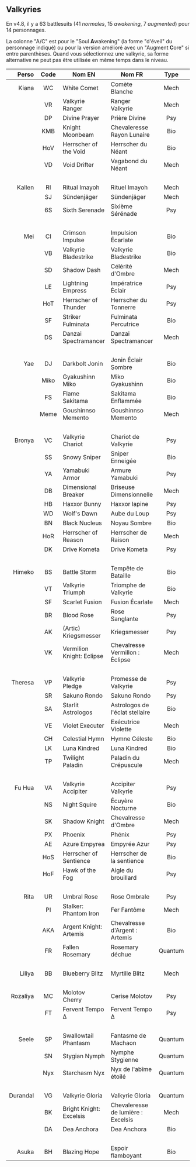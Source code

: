 ## Valkyries

En v4.8, il y a 63 battlesuits (41 _normales_, 15 _awakening_, 7 _augmented_) pour 14 personnages.

La colonne "A/C" est pour le "Soul **A**wakening" (la forme "d'éveil" du personnage indiqué) ou pour la version amélioré avec un "Augment **C**ore" si entre parenthèses.
Quand vous sélectionnez une valkyrie, sa forme alternative ne peut pas être utilisée en même temps dans le niveau.

| Perso       | Code | Nom EN                    | Nom FR                             | Type      | Rang | A/C  |
|------------:|:----:|---------------------------|------------------------------------|:---------:|:----:|:----:|
| Kiana       | WC   | White Comet               | Comète Blanche                     | Mech      | B    | -    |
|             | VR   | Valkyrie Ranger           | Ranger Valkyrie                    | Mech      | A    | -    |
|             | DP   | Divine Prayer             | Prière Divine                      | Psy       | A    | -    |
|             | KMB  | Knight Moonbeam           | Chevaleresse Rayon Lunaire         | Bio       | S    | -    |
|             | HoV  | Herrscher of the Void     | Herrscher du Néant                 | Bio       | S    | KMB  |
|             | VD   | Void Drifter              | Vagabond du Néant                  | Mech      | -    | (VR) |
| &nbsp;      |      |                           |                                    |           |      |      |
| Kallen      | RI   | Ritual Imayoh             | Rituel Imayoh                      | Mech      | A    | WC   |
|             | SJ   | Sündenjäger               | Sündenjäger                        | Mech      | A    | VR   |
|             | 6S   | Sixth Serenade            | Sixième Sérénade                   | Psy       | S    | DP   |
| &nbsp;      |      |                           |                                    |           |      |      |
| Mei         | CI   | Crimson Impulse           | Impulsion Écarlate                 | Bio       | B    | -    |
|             | VB   | Valkyrie Bladestrike      | Valkyrie Bladestrike               | Bio       | A    | -    |
|             | SD   | Shadow Dash               | Célérité d'Ombre                   | Mech      | A    | -    |
|             | LE   | Lightning Empress         | Impératrice Éclair                 | Psy       | S    | -    |
|             | HoT  | Herrscher of Thunder      | Herrscher du Tonnerre              | Psy       | S    | -    |
|             | SF   | Striker Fulminata         | Fulminata Percutrice               | Bio       | -    | (VB) |
|             | DS   | Danzai Spectramancer      | Danzai Spectramancer               | Mech      | -    | (SD) |
| &nbsp;      |      |                           |                                    |           |      |      |
| Yae         | DJ   | Darkbolt Jonin            | Jonin Éclair Sombre                | Bio       | A    | -    |
|             | Miko | Gyakushinn Miko           | Miko Gyakushinn                    | Bio       | A    | CI   |
|             | FS   | Flame Sakitama            | Sakitama Enflammée                 | Bio       | A    | VB   |
|             | Meme | Goushinnso Memento        | Goushinnso Memento                 | Mech      | S    | SD   |
| &nbsp;      |      |                           |                                    |           |      |      |
| Bronya      | VC   | Valkyrie Chariot          | Chariot de Valkyrie                | Psy       | B    | -    |
|             | SS   | Snowy Sniper              | Sniper Enneigée                    | Bio       | A    | -    |
|             | YA   | Yamabuki Armor            | Armure Yamabuki                    | Psy       | A    | -    |
|             | DB   | Dimensional Breaker       | Briseuse Dimensionnelle            | Mech      | S    | -    |
|             | HB   | Haxxor Bunny              | Haxxor lapine                      | Psy       | A    | -    |
|             | WD   | Wolf's Dawn               | Aube du Loup                       | Psy       | A    | YA   |
|             | BN   | Black Nucleus             | Noyau Sombre                       | Bio       | S    | SS   |
|             | HoR  | Herrscher of Reason       | Herrscher de Raison                | Mech      | S    | DB   |
|             | DK   | Drive Kometa              | Drive Kometa                       | Psy       | -    | (YA) |
| &nbsp;      |      |                           |                                    |           |      |      |
| Himeko      | BS   | Battle Storm              | Tempête de Bataille                | Bio       | B    | -    |
|             | VT   | Valkyrie Triumph          | Triomphe de Valkyrie               | Bio       | A    | -    |
|             | SF   | Scarlet Fusion            | Fusion Écarlate                    | Mech      | A    | -    |
|             | BR   | Blood Rose                | Rose Sanglante                     | Psy       | S    | -    |
|             | AK   | (Artic) Kriegsmesser      | Kriegsmesser                       | Psy       | A    | BS   |
|             | VK   | Vermilion Knight: Eclipse | Chevalresse Vermillon : Éclipse    | Mech      | S    | SF   |
| &nbsp;      |      |                           |                                    |           |      |      |
| Theresa     | VP   | Valkyrie Pledge           | Promesse de Valkyrie               | Psy       | A    | -    |
|             | SR   | Sakuno Rondo              | Sakuno Rondo                       | Psy       | A    | -    |
|             | SA   | Starlit Astrologos        | Astrologos de l'éclat stellaire    | Bio       | A    | -    |
|             | VE   | Violet Executer           | Exécutrice Violette                | Mech      | S    | -    |
|             | CH   | Celestial Hymn            | Hymne Céleste                      | Bio       | S    | -    |
|             | LK   | Luna Kindred              | Luna Kindred                       | Bio       | A    | VP   |
|             | TP   | Twilight Paladin          | Paladin du Crépuscule              | Mech      | -    | (VE) |
| &nbsp;      |      |                           |                                    |           |      |      |
| Fu Hua      | VA   | Valkyrie Accipiter        | Accipiter Valkyrie                 | Psy       | A    | -    |
|             | NS   | Night Squire              | Écuyère Nocturne                   | Bio       | A    | -    |
|             | SK   | Shadow Knight             | Chevalresse d'Ombre                | Mech      | S    | -    |
|             | PX   | Phoenix                   | Phénix                             | Psy       | S    | -    |
|             | AE   | Azure Empyrea             | Empyrée Azur                       | Psy       | S    | PX   |
|             | HoS  | Herrscher of Sentience    | Herrscher de la sentience          | Bio       | S    | SK   |
|             | HoF  | Hawk of the Fog           | Aigle du brouillard                | Psy       | -    | (VA) |
| &nbsp;      |      |                           |                                    |           |      |      |
| Rita        | UR   | Umbral Rose               | Rose Ombrale                       | Psy       | A    | -    |
|             | PI   | Stalker: Phantom Iron     | Fer Fantôme                        | Mech      | A    | -    |
|             | AKA  | Argent Knight: Artemis    | Chevalresse d'Argent : Artemis     | Bio       | S    | -    |
|             | FR   | Fallen Rosemary           | Rosemary déchue                    | Quantum   | S    | -    |
| &nbsp;      |      |                           |                                    |           |      |      |
| Liliya      | BB   | Blueberry Blitz           | Myrtille Blitz                     | Mech      | A    | -    |
| &nbsp;      |      |                           |                                    |           |      |      |
| Rozaliya    | MC   | Molotov Cherry            | Cerise Molotov                     | Psy       | S    | -    |
|             | FT   | Fervent Tempo Δ           | Fervent Tempo Δ                    | Psy       | -    | (MC) |
| &nbsp;      |      |                           |                                    |           |      |      |
| Seele       | SP   | Swallowtail Phantasm      | Fantasme de Machaon                | Quantum   | A    | -    |
|             | SN   | Stygian Nymph             | Nymphe Stygienne                   | Quantum   | S    | -    |
|             | Nyx  | Starchasm Nyx             | Nyx de l'abîme étoilé              | Quantum   | S    | -    |
| &nbsp;      |      |                           |                                    |           |      |      |
| Durandal    | VG   | Valkyrie Gloria           | Valkyrie Gloria                    | Quantum   | A    | -    |
|             | BK   | Bright Knight: Excelsis   | Chevaleresse de lumière : Excelsis | Mech      | S    | -    |
|             | DA   | Dea Anchora               | Dea Anchora                        | Bio       | S    | -    |
| &nbsp;      |      |                           |                                    |           |      |      |
| Asuka       | BH   | Blazing Hope              | Espoir flamboyant                  | Bio       | A    |      |
